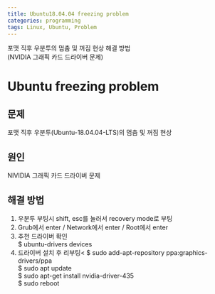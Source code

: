 ```yaml
---
title: Ubuntu18.04.04 freezing problem
categories: programming
tags: Linux, Ubuntu, Problem
---
```


포맷 직후 우분투의 멈춤 및 꺼짐 현상 해결 방법<br/>(NVIDIA 그래픽 카드 드라이버 문제)

<!-- more -->

# Ubuntu freezing problem

## 문제

포맷 직후 우분투(Ubuntu-18.04.04-LTS)의 멈춤 및 꺼짐 현상<br/>

## 원인

NIVIDIA 그래픽 카드 드라이버 문제

## 해결 방법

1. 우분투 부팅시 shift, esc를 눌러서 recovery mode로 부팅
2. Grub에서 enter / Network에서 enter / Root에서 enter
3. 추천 드라이버 확인<br/>
$ ubuntu-drivers devices
4. 드라이버 설치 후 리부팅<
$ sudo add-apt-repository ppa:graphics-drivers/ppa<br/>
$ sudo apt update<br/>
$ sudo apt-get install nvidia-driver-435<br/>
$ sudo reboot<br/>

